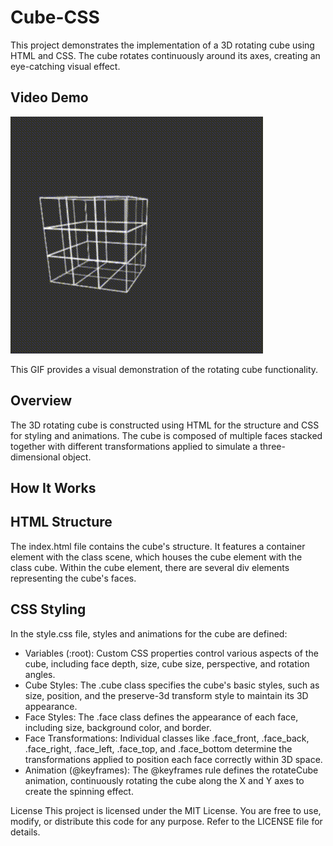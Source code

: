 # Cube-CSS

This project demonstrates the implementation of a 3D rotating cube using HTML and CSS. The cube rotates continuously around its axes, creating an eye-catching visual effect.

## Video Demo

![Video Demo](Cube.gif)

This GIF provides a visual demonstration of the rotating cube functionality.

## Overview
The 3D rotating cube is constructed using HTML for the structure and CSS for styling and animations. The cube is composed of multiple faces stacked together with different transformations applied to simulate a three-dimensional object.

## How It Works
## HTML Structure
The index.html file contains the cube's structure. It features a container element with the class scene, which houses the cube element with the class cube. Within the cube element, there are several div elements representing the cube's faces.

## CSS Styling
In the style.css file, styles and animations for the cube are defined:

* Variables (:root): Custom CSS properties control various aspects of the cube, including face depth, size, cube size, perspective, and rotation angles.
* Cube Styles: The .cube class specifies the cube's basic styles, such as size, position, and the preserve-3d transform style to maintain its 3D appearance.
* Face Styles: The .face class defines the appearance of each face, including size, background color, and border.
* Face Transformations: Individual classes like .face_front, .face_back, .face_right, .face_left, .face_top, and .face_bottom determine the transformations applied to position each face correctly within 3D space.
* Animation (@keyframes): The @keyframes rule defines the rotateCube animation, continuously rotating the cube along the X and Y axes to create the spinning effect.


License
This project is licensed under the MIT License. You are free to use, modify, or distribute this code for any purpose. Refer to the LICENSE file for details.
